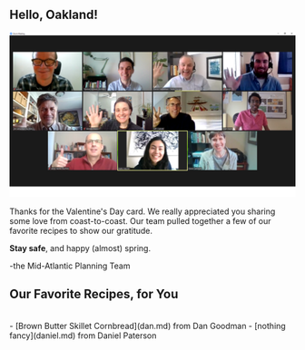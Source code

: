 ## Hello, Oakland!

![Image](Mid-Atlantic%20Planning%20Team.png)

Thanks for the Valentine's Day card. We really appreciated you sharing some love from coast-to-coast. Our team pulled together a few of our favorite recipes to show our gratitude.

**Stay safe**, and happy \(almost) spring.

-the Mid-Atlantic Planning Team

## Our Favorite Recipes, for You
<br>
- [Brown Butter Skillet Cornbread](dan.md) from Dan Goodman
- [nothing fancy](daniel.md) from Daniel Paterson 
